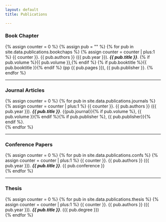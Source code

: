 ```yaml
---
layout: default
title: Publications

---
```


### Book Chapter
{% assign counter = 0 %}
{% assign pub = "" %}
{% for pub in site.data.publications.bookchaps %}
 {% assign counter = counter | plus:1 %}
  {{ counter }}. {{ pub.authors }} ({{ pub.year }}). _**{{ pub.title }}**_. {% if pub.volume %}{{ pub.volume }},{% endif %} {% if pub.booktitle %}{{ pub.booktitle }}{% endif %} (pp {{ pub.pages }}), {{ pub.publisher }}. <a href="{{ pub.url }}" target="_blank"><i class="fa fa-external-link" aria-hidden="true"></i></a> 
{% endfor %}

---
### Journal Articles
{% assign counter = 0 %}
{% for pub in site.data.publications.journals %}
 {% assign counter = counter | plus:1 %}
  {{ counter }}. {{ pub.authors }} ({{ pub.year }}). _**{{ pub.title }}**_. {{pub.journal}}{% if pub.volume %}, {{ pub.volume }}{% endif %}{% if pub.publisher %}, {{ pub.publisher}}{% endif %}. <a href="{{ pub.url }}" target="_blank"><i class="fa fa-external-link" aria-hidden="true"></i></a>  
{% endfor %}

---

### Conference Papers
{% assign counter = 0 %}
{% for pub in site.data.publications.confs %}
 {% assign counter = counter | plus:1 %}
  {{ counter }}. {{ pub.authors }} ({{ pub.year }}). _**{{ pub.title }}**_. {{ pub.conference }} <a href="{{ pub.url }}" target="_blank"><i class="fa fa-external-link" aria-hidden="true"></i></a>  
{% endfor %}

---

### Thesis
{% assign counter = 0 %}
{% for pub in site.data.publications.thesis %}
 {% assign counter = counter | plus:1 %}
  {{ counter }}. {{ pub.authors }} ({{ pub.year }}). _**{{ pub.title }}**_. ({{ pub.degree }}) <a href="{{ pub.url }}" target="_blank"><i class="fa fa-external-link" aria-hidden="true"></i></a>  
{% endfor %}
